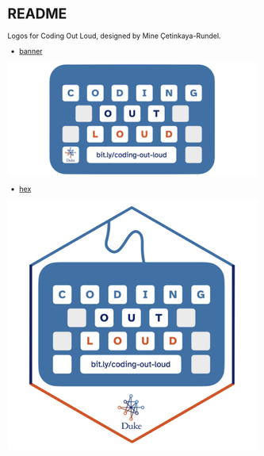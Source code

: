 # README

Logos for Coding Out Loud, designed by Mine Çetinkaya-Rundel.

- [banner](/logo/coding-out-loud-logo-banner.png)

![Banner](/logo/coding-out-loud-logo-banner.png)

- [hex](/logo/coding-out-loud-hex)

![Hex](/logo/coding-out-loud-logo-hex.png)
